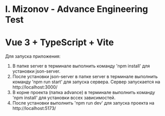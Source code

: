 # I. Mizonov - Advance Engineering Test
# Vue 3 + TypeScript + Vite

Для запуска приложения:
1. В папке server в терминале выполнить команду 'npm install' для установки json-server.
2. После установки json-server в папке server в терминале выполнить команду 'npm run start' для запуска сервера. Сервер запускается на http://localhost:3000/
3. В корне проекта (папка advance) в терминале выполнить команду 'npm install' для установки вссех зависимостей.
4. После установки выполнить 'npm run dev' для запуска проекта на http://localhost:5173/
